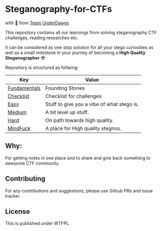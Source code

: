 # Steganography-for-CTFs
with 💌 from [Team UnderDawgs](https://underdawgs.in/)

This repository contains all our learnings from solving steganography CTF challenges, reading researches etc. 

It can be considered as one stop solution for all your stego curiosities as well as a small milestone in your journey of becoming a **High Quality Steganographer** 😎

Repository is structured as follwing:

| **Key**   | **Value**                                |
|-----------|------------------------------------------|
| [Fundamentals](https://github.com/TeamUnderdawgs/Steganography-for-CTFs/tree/master/Fundamentals)     | Founding Stones |
| [Checklist](https://github.com/TeamUnderdawgs/Steganography-for-CTFs/tree/master/Checklist.md)     | Checklist for challenges |
| [Easy](https://github.com/TeamUnderdawgs/Steganography-for-CTFs/tree/master/Easy)     | Stuff to give you a vibe of what stego is. |
| [Medium](https://github.com/TeamUnderdawgs/Steganography-for-CTFs/tree/master/Medium)   | A bit level up stuff.                      |
| [Hard](https://github.com/TeamUnderdawgs/Steganography-for-CTFs/tree/master/Hard)     | On path towards high quality.              |
| [MindFuck](https://github.com/TeamUnderdawgs/Steganography-for-CTFs/tree/master/MindFuck) | A place for High quality stegnos.          |

## Why:
For getting notes in one place and to share and give back something to awesome CTF community.

## Contributing
For any contributions and suggestions, please use Github PRs and issue tracker.

## License
This is published under WTFPL.